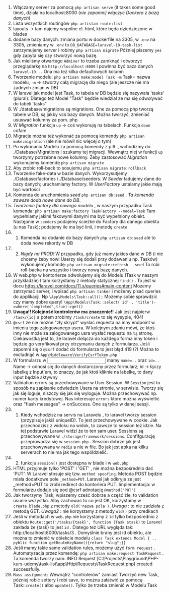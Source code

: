 1. Włączamy server za pomocą `php artisan serve` (it takes some good time), działa na localhost:8000 (*nie zapomnij włączyć Dockera z bazą danych*)
2. Lista wszystkich routingów `php artistan route:list`
3. layouts -> tam dajemy wspólne el. html, które będa dziedziczone w blades
4. dodanie bazy danych: zmiana portu w dockerfile na 3305, w `.env` na 3305, zmieniamy w `.env` to `DB_DATABASE=laravel-10-task-list` zatrzymujemy server i robimy `php artisan migrate` Później piszemy `yes` gdy zapyta się czy stworzyć nową bazę. 
5. Jak mieliśmy otwartego `Adminer` to trzeba zamknąć i otworzyć przeglądarkę na `http://localhost:8080` i powinna być baza danych `laravel-10...` Ona ma też kilka defaultowych kolumn
6. Tworzenie modelu: `php artisan make:model Task -m` Task= nazwa modelu, `-m` -> stworzy całą migrację dla niego (ale jeszcze nie ma żadnych zmian w DB)
7. W laravel jak model jest Task, to tabela w DB będzie się nazywała 'tasks' (plural). Dlatego też Model "Task" będzie wiedział ze ma się odwoływać do tabeli 'tasks"
8. W ./database/migrations są migrations. One za pomocą php tworzą tabele w DB, są jakby vcs bazy danych. Można tworzyć, zmieniać ususwać kolumny za pom. php
9. W *Migration*  funkcja `up` -> coś wykonuję na tabelach. Funkcja `down` cofam
10. Migracje można też wykonać za pomocą komendy `php artisan make:migration` (ale nie mówił nic więcej o tym)
11. Po wykonaniu Modelu za pomocą komendy z p.6. , wchodizmy do ./Database/Migrations i szukamy tej migracji. Wewnątrz niej w funkcji `up` tworzymy potrzebne nowe kolumny. Żeby zastosować *Migration* wykonujemy komendę `php artisan migrate`
12. Aby zrobic roll-back to sosujemu `php artisan migrate:rollback`
13. Tworzenie fake-data w bazie danych. Wykorzysutjemy ./Database/factories i ./Database/seeders. W *Seeder* ładujemy dane do bazy danych; uruchamiamy factory. W *UserFactory* ustalamy jakie mają być wartości
14. Komenda do uruchomienia *seed* `php artisan db:seed` . *Ta komenda zawsze doda nowe dane do DB*. 
15. *Tworzenie factory dla nowego modelu* , w naszym przypadku Task komenda: `php artisan make:factory TaskFactory --model=Task` Tam wypełniamy jakimi fakowymi danymi ma być wypełniony obiekt. Następnie w `seeders` podajemy  ścieżke do Factory dla danego obiektu (u nas Task); podajemy ile ma być linii, i metodę `create`
15. 1. Komenda na dodanie do bazy danych `php artisan db:seed` ale to doda nowe rekordy w DB
15. 2. _Nigdy na PROD!_  W przypadku, gdy już mamy jakies dane w DB (i nie chcemy żeby nowi Userzy się dodali przy dodawaniu np. Tasków) wykonujemy komndę: `php artisan migrate:refresh --seed` To robi roll-backa na wszystko i tworzy nową bazę danych.
16. W web.php w kontorlerze odwołujemy się do Modelu (Task w naszym przykładzie) I tam korzystamy z metody statycznej `find()` . To jest w docu https://laravel.com/docs/11.x/queries#main-content 
Możemy zatrzymać server, i wpisać `php artisan tinker` i możemy pisać queries do applikacji. Np `\App\Models\Task::all();`  Możemy sobie sprawdzić czy mamy dobre query! ` \App\Models\Task::select('id' , 'title')->where('completed',true)->get() `
17. **Uwaga!! Kolejność kontrolerów ma znaczenie!!** Jak jest najpierw `/task/{id}` a potem zrobimy `/task/create` to się wysypie, 404!
18. `@csrf` że nie możne "zły skrypt" wysłać requesta na inny endpoint w imieniu tego zalogowanego usera. W kolejnym zdaniu mówi, że ktoś inny nie może za zalogowanego usra wysłać requestu na `tą` stronę. Ciekawostką jest to, że laravel dołącza do każdego forma inny token i będzie go veryfikował przy otrzymaniu danych z formularza. Jeśli zapomni się o `@csrf` dodać do formularza to jest błąd 419 (?) Można to excludnąć w `App\Middleware\VerifyCsrfToken.php`
19. W formularzu w <input> mamy `name=..` oraz `id=..`  Name -> odnosi się do danych dostarczony przez formularz; id -> łączy labelkę z Input'em, to znaczy, że jak ktoś kliknie na labelkę, to dany input będzie aktywny
20. Validation errors są przechowywane w User Session. W `Session` jest to sposób na zapisanie odwiedzin Usera na stronie, w serwisie. Tworzy się jak się loguje, niszczy się jak się wyloguje. Można przechowywać np. numer karty kredytowej. Nas interesuje `errors` które można wyświetlić oraz "flash messages" -> onSuccess. One są tylko w danej sessji.
20. 1. Kiedy wchodzisz na servis na Laravelu , to laravel tworzy session (przypisuje jakiś uniqueID). To jest przechowywane w cookie. Jak przechodzisz z widoku na widok, to zawsze to session też idzie. Na tej podstawie Laravel widzi że to ten sam user. Sessions są przechowywane w `./storage/framework/sessions`. Confifgurację przeprowadza się w `session.php` . Session dobrze jak jest przechowywana w `redis` a nie w file. Bo jak jest apka na kilku serverach to nie ma jak tego współdzielić.
20. 2. funkcja `session()` jest dostępna w blade i w `web.php`
21. HTML przyjmuje tylko 'POST' i 'GET' , nie można bezpośrednio dać 'PUT'. W Laravel stosuje się tzw. `method spoofing`. Metoda POST będzie miała dodatkowe pole `_method=PUT`. Laravel jak odkryje ze jest _method=PUT to zrobi redirect do kontorlera PUT. Implementacja: w formularzu dodaje się pod @csrf adnotację `@method('PUT')`
22. Jak tworzymy Task, wpiszemy cześć dobrze a część źle, to validation usunie wszystko. Alby zachować to co jest OK, korzystamy w `create.blade.php` z metody `old('nazwa pola')`. *Uwaga* : to nie zadziała z metodą GET. *Uwaga2* : nie korzystamy z metody `old()` przy credkach
23. Jeśli w metodach w `web.php` nie korzystamy z `id` tylko bezpośrednio z obiektu `Route::get('/tasks/{task}', function (Task $task)` to Laravel zakłada że {task} to jest `id` . Dlatego też URL wygląda tak: http://localhost:8000/tasks/3 . Domyślnie brany jest id obiektu, ale można to zmienić w obiekcie modelu `class Task extends Model { .. pyblic function getRouteKeyName(){return "slug";}}`
24. Jeśli mamy takie same validation rules, możemy użyć `form request`  . Automatyzacja przez komendę: `php artisan make:request TaskRequest` . Ta komenda tworzy nam:  INFO  Request [C:\Projects\Playground\PHP-kurs-udemy\task-list\app\Http\Requests\TaskRequest.php] created successfully. 
24. `Mass assignment`:  Wewnątrz "controlerów" zamiast Tworzyć new Task, później robić settery i robi save, to można załatwić za pomocą Task::`create()` albo `update()`. Tylko że trzeba zmienić w Modelu Task
